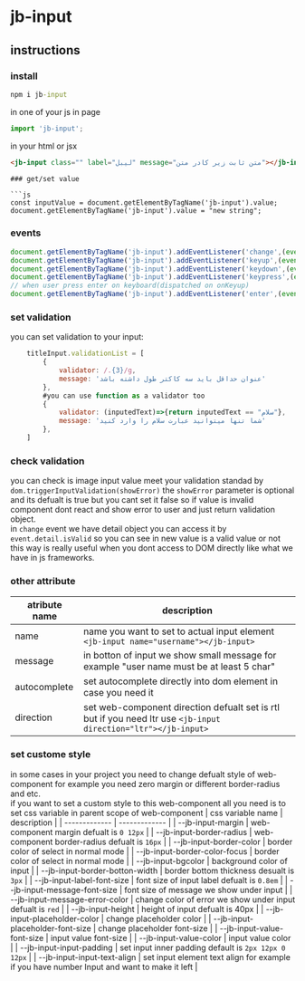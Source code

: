 # jb-input

## instructions

### install

```cmd
npm i jb-input
```

in one of your js in page
```js
import 'jb-input';
```
in your html or jsx
```html
<jb-input class="" label="لیبل" message="متن ثابت زیر کادر متن"></jb-input>
```
```
### get/set value

```js
const inputValue = document.getElementByTagName('jb-input').value;
document.getElementByTagName('jb-input').value = "new string";
```

### events

```js
document.getElementByTagName('jb-input').addEventListener('change',(event)=>{console.log(event.target.value)});
document.getElementByTagName('jb-input').addEventListener('keyup',(event)=>{console.log(event.target.value)});
document.getElementByTagName('jb-input').addEventListener('keydown',(event)=>{console.log(event.target.value)});
document.getElementByTagName('jb-input').addEventListener('keypress',(event)=>{console.log(event.target.value)});
// when user press enter on keyboard(dispatched on onKeyup)
document.getElementByTagName('jb-input').addEventListener('enter',(event)=>{console.log(event.target.value)});
```

### set validation

you can set validation to your input:

```js
    titleInput.validationList = [
        {
            validator: /.{3}/g,
            message: 'عنوان حداقل باید سه کاکتر طول داشته باشد'
        },
        #you can use function as a validator too
        {
            validator: (inputedText)=>{return inputedText == "سلام"},
            message: 'شما تنها میتوانید عبارت سلام را وارد کنید'
        },
    ]
```

### check validation

you can check is image input value meet your validation standad by `dom.triggerInputValidation(showError)`
the `showError` parameter is optional and its defualt is true but you cant set it false so if value is invalid component dont react and show error to user and just return validation object.  
in `change` event we have detail object you can access it by `event.detail.isValid` so you can see in new value is a valid value or not this way is really useful when you dont access to DOM directly like what we have in js frameworks.

### other attribute

| atribute name  | description                                                                                                         |
| -------------  | -------------                                                                                                       |
| name           | name you want to set to actual input element `<jb-input name="username"></jb-input>`                                |
| message        | in botton of input we show small message for example "user name must be at least 5 char"                            |
| autocomplete   | set autocomplete directly into dom element in case you need it                                                      |
| direction      | set web-component direction defualt set is rtl but if you need ltr use `<jb-input direction="ltr"></jb-input>`      |

### set custome style

in some cases in your project you need to change defualt style of web-component for example you need zero margin or different border-radius and etc.    
if you want to set a custom style to this web-component all you need is to set css variable in parent scope of web-component 
| css variable name                  | description                                                                                   |
| -------------                      | -------------                                                                                 |
| --jb-input-margin                  | web-component margin defualt is `0 12px`                                                      |
| --jb-input-border-radius           | web-component border-radius defualt is `16px`                                                 |
| --jb-input-border-color            | border color of select in normal mode                                                         |
| --jb-input-border-color-focus      | border color of select in normal mode                                                         |
| --jb-input-bgcolor                 | background color of input                                                                     |
| --jb-input-border-botton-width     | border bottom thickness desualt is `3px`                                                      |
| --jb-input-label-font-size         | font size of input label defualt is `0.8em`                                                   |
| --jb-input-message-font-size       | font size of message we show under input                                                      |
| --jb-input-message-error-color     | change color of error we show under input defualt is `red`                                    |
| --jb-input-height                  | height of input defualt is 40px                                                               |
| --jb-input-placeholder-color       | change placeholder color                                                                      |
| --jb-input-placeholder-font-size   | change placeholder font-size                                                                  |
| --jb-input-value-font-size         | input value font-size                                                                         |
| --jb-input-value-color             | input value color                                                                             |
| --jb-input-input-padding           | set input inner padding default is `2px 12px 0 12px`                                          |
| --jb-input-input-text-align        | set input element text align for example if you have number Input and want to make it left    |
